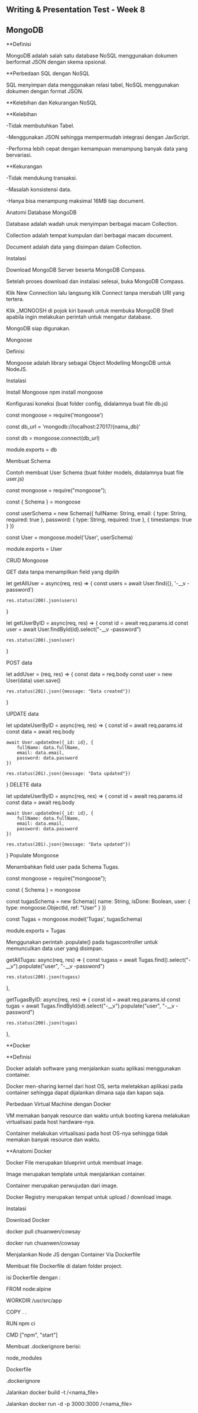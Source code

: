 ## Writing & Presentation Test - Week 8

## MongoDB

**Definisi

MongoDB adalah salah satu database NoSQL menggunakan dokumen berformat JSON dengan skema opsional.

**Perbedaan SQL dengan NoSQL

SQL menyimpan data menggunakan relasi tabel, NoSQL menggunakan dokumen dengan format JSON.

**Kelebihan dan Kekurangan NoSQL

**Kelebihan

-Tidak membutuhkan Tabel.

-Menggunakan JSON sehingga mempermudah integrasi dengan JavScript.

-Performa lebih cepat dengan kemampuan menampung banyak data yang bervariasi.

**Kekurangan

-Tidak mendukung transaksi.

-Masalah konsistensi data.

-Hanya bisa menampung maksimal 16MB tiap document.

Anatomi Database MongoDB

Database adalah wadah unuk menyimpan berbagai macam Collection.

Collection adalah tempat kumpulan dari berbagai macam document.

Document adalah data yang disimpan dalam Collection.

Instalasi

Download MongoDB Server beserta MongoDB Compass.

Setelah proses download dan instalasi selesai, buka MongoDB Compass.

Klik New Connection lalu langsung klik Connect tanpa merubah URI yang tertera.

Klik _MONGOSH di pojok kiri bawah untuk membuka MongoDB Shell apabila ingin melakukan perintah untuk mengatur database.

MongoDB siap digunakan.

Mongoose

Definisi

Mongoose adalah library sebagai Object Modelling MongoDB untuk NodeJS.

Instalasi

Install Mongoose npm install mongoose

Konfigurasi koneksi (buat folder config, didalamnya buat file db.js)

const mongoose = require('mongoose')

const db_url = 'mongodb://localhost:27017/{nama_db}'

const db = mongoose.connect(db_url)

module.exports = db

Membuat Schema

Contoh membuat User Schema (buat folder models, didalamnya buat file user.js)

const mongoose = require("mongoose");

const { Schema } = mongoose

const userSchema = new Schema({
    fullName: String,
    email: {
        type: String,
        required: true
    },
    password: {
        type: String,
        required: true
    }, {
        timestamps: true
    }
})

const User = mongoose.model('User', userSchema)

module.exports = User

CRUD Mongoose

GET data tanpa menampilkan field yang dipilih

let getAllUser = async(req, res) => {
    const users = await User.find({}, '-__v -password')

    res.status(200).json(users)
}

let getUserByID = async(req, res) => {
    const id = await req.params.id
    const user = await User.findById(id).select("-__v -password")

    res.status(200).json(user)
}

POST data

let addUser = (req, res) => {
    const data = req.body
    const user = new User(data)
    user.save()

    res.status(201).json({message: "Data created"})
}

UPDATE data

let updateUserByID = async(req, res) => {
    const id = await req.params.id
    const data = await req.body

    await User.updateOne({_id: id}, {
        fullName: data.fullName,
        email: data.email,
        password: data.password
    })
    
    res.status(201).json({message: "Data updated"})
}
DELETE data

let updateUserByID = async(req, res) => {
    const id = await req.params.id
    const data = await req.body

    await User.updateOne({_id: id}, {
        fullName: data.fullName,
        email: data.email,
        password: data.password
    })
    
    res.status(201).json({message: "Data updated"})
}
Populate Mongoose

Menambahkan field user pada Schema Tugas.

const mongoose = require("mongoose");

const { Schema } = mongoose

const tugasSchema = new Schema({
    name: String,
    isDone: Boolean,
    user: {
        type: mongoose.ObjectId,
        ref: "User"
    }
})

const Tugas = mongoose.model('Tugas', tugasSchema)

module.exports = Tugas

Menggunakan perintah .populate() pada tugascontroller untuk memunculkan data user yang disimpan.

getAllTugas: async(req, res) => {
    const tugass = await Tugas.find().select("-__v").populate("user", "-__v -password")

    res.status(200).json(tugass)
},

getTugasByID: async(req, res) => {
    const id = await req.params.id
    const tugas = await Tugas.findById(id).select("-__v").populate("user", "-__v -password")

    res.status(200).json(tugas)
},

**Docker

**Definisi

Docker adalah software yang menjalankan suatu aplikasi menggunakan container.

Docker men-sharing kernel dari host OS, serta meletakkan aplikasi pada container sehingga dapat dijalankan dimana saja dan kapan saja.

Perbedaan Virtual Machine dengan Docker

VM memakan banyak resource dan waktu untuk booting karena melakukan virtualisasi pada host hardware-nya.

Container melakukan virtualisasi pada host OS-nya sehingga tidak memakan banyak resource dan waktu.

**Anatomi Docker

Docker File merupakan blueprint untuk membuat image.

Image merupakan template untuk menjalankan container.

Container merupakan perwujudan dari image.

Docker Registry merupakan tempat untuk upload / download image.

Instalasi

Download Docker

docker pull chuanwen/cowsay

docker run chuanwen/cowsay

Menjalankan Node JS dengan Container Via Dockerfile

Membuat file Dockerfile di dalam folder project.

isi Dockerfile dengan :

FROM node:alpine

WORKDIR /usr/src/app

COPY . .

RUN npm ci

CMD ["npm", "start"]

Membuat .dockerignore berisi:

node_modules

Dockerfile

.dockerignore

Jalankan docker build -t <username>/<nama_file>

Jalankan docker run -d -p 3000:3000 <username>/<nama_file>
